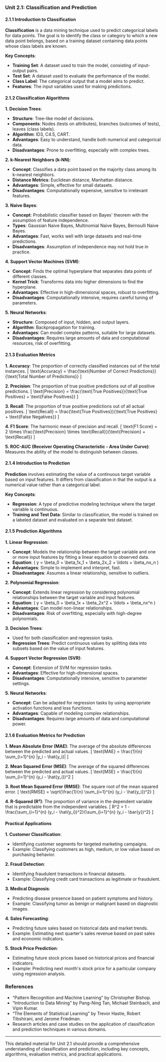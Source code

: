 ### Unit 2.1: Classification and Prediction

#### 2.1.1 Introduction to Classification

**Classification** is a data mining technique used to predict categorical labels for data points. The goal is to identify the class or category to which a new data point belongs, based on a training dataset containing data points whose class labels are known.

**Key Concepts**:
- **Training Set**: A dataset used to train the model, consisting of input-output pairs.
- **Test Set**: A dataset used to evaluate the performance of the model.
- **Class Label**: The categorical output that a model aims to predict.
- **Features**: The input variables used for making predictions.

#### 2.1.2 Classification Algorithms

**1. Decision Trees**:
   - **Structure**: Tree-like model of decisions.
   - **Components**: Nodes (tests on attributes), branches (outcomes of tests), leaves (class labels).
   - **Algorithm**: ID3, C4.5, CART.
   - **Advantages**: Easy to understand, handle both numerical and categorical data.
   - **Disadvantages**: Prone to overfitting, especially with complex trees.

**2. k-Nearest Neighbors (k-NN)**:
   - **Concept**: Classifies a data point based on the majority class among its k-nearest neighbors.
   - **Distance Metrics**: Euclidean distance, Manhattan distance.
   - **Advantages**: Simple, effective for small datasets.
   - **Disadvantages**: Computationally expensive, sensitive to irrelevant features.

**3. Naive Bayes**:
   - **Concept**: Probabilistic classifier based on Bayes' theorem with the assumption of feature independence.
   - **Types**: Gaussian Naive Bayes, Multinomial Naive Bayes, Bernoulli Naive Bayes.
   - **Advantages**: Fast, works well with large datasets and real-time predictions.
   - **Disadvantages**: Assumption of independence may not hold true in practice.

**4. Support Vector Machines (SVM)**:
   - **Concept**: Finds the optimal hyperplane that separates data points of different classes.
   - **Kernel Trick**: Transforms data into higher dimensions to find the hyperplane.
   - **Advantages**: Effective in high-dimensional spaces, robust to overfitting.
   - **Disadvantages**: Computationally intensive, requires careful tuning of parameters.

**5. Neural Networks**:
   - **Structure**: Composed of input, hidden, and output layers.
   - **Algorithm**: Backpropagation for training.
   - **Advantages**: Can model complex patterns, suitable for large datasets.
   - **Disadvantages**: Requires large amounts of data and computational resources, risk of overfitting.

#### 2.1.3 Evaluation Metrics

**1. Accuracy**: The proportion of correctly classified instances out of the total instances.
   \[
   \text{Accuracy} = \frac{\text{Number of Correct Predictions}}{\text{Total Number of Predictions}}
   \]

**2. Precision**: The proportion of true positive predictions out of all positive predictions.
   \[
   \text{Precision} = \frac{\text{True Positives}}{\text{True Positives} + \text{False Positives}}
   \]

**3. Recall**: The proportion of true positive predictions out of all actual positives.
   \[
   \text{Recall} = \frac{\text{True Positives}}{\text{True Positives} + \text{False Negatives}}
   \]

**4. F1 Score**: The harmonic mean of precision and recall.
   \[
   \text{F1 Score} = 2 \times \frac{\text{Precision} \times \text{Recall}}{\text{Precision} + \text{Recall}}
   \]

**5. ROC-AUC (Receiver Operating Characteristic - Area Under Curve)**: Measures the ability of the model to distinguish between classes.

#### 2.1.4 Introduction to Prediction

**Prediction** involves estimating the value of a continuous target variable based on input features. It differs from classification in that the output is a numerical value rather than a categorical label.

**Key Concepts**:
- **Regression**: A type of predictive modeling technique where the target variable is continuous.
- **Training and Test Data**: Similar to classification, the model is trained on a labeled dataset and evaluated on a separate test dataset.

#### 2.1.5 Prediction Algorithms

**1. Linear Regression**:
   - **Concept**: Models the relationship between the target variable and one or more input features by fitting a linear equation to observed data.
   - **Equation**: \( y = \beta_0 + \beta_1x_1 + \beta_2x_2 + \ldots + \beta_nx_n \)
   - **Advantages**: Simple to implement and interpret, fast.
   - **Disadvantages**: Assumes a linear relationship, sensitive to outliers.

**2. Polynomial Regression**:
   - **Concept**: Extends linear regression by considering polynomial relationships between the target variable and input features.
   - **Equation**: \( y = \beta_0 + \beta_1x + \beta_2x^2 + \ldots + \beta_nx^n \)
   - **Advantages**: Can model non-linear relationships.
   - **Disadvantages**: Risk of overfitting, especially with high-degree polynomials.

**3. Decision Trees**:
   - Used for both classification and regression tasks.
   - **Regression Trees**: Predict continuous values by splitting data into subsets based on the value of input features.

**4. Support Vector Regression (SVR)**:
   - **Concept**: Extension of SVM for regression tasks.
   - **Advantages**: Effective for high-dimensional spaces.
   - **Disadvantages**: Computationally intensive, sensitive to parameter settings.

**5. Neural Networks**:
   - **Concept**: Can be adapted for regression tasks by using appropriate activation functions and loss functions.
   - **Advantages**: Capable of modeling complex relationships.
   - **Disadvantages**: Requires large amounts of data and computational power.

#### 2.1.6 Evaluation Metrics for Prediction

**1. Mean Absolute Error (MAE)**: The average of the absolute differences between the predicted and actual values.
   \[
   \text{MAE} = \frac{1}{n} \sum_{i=1}^{n} |y_i - \hat{y_i}|
   \]

**2. Mean Squared Error (MSE)**: The average of the squared differences between the predicted and actual values.
   \[
   \text{MSE} = \frac{1}{n} \sum_{i=1}^{n} (y_i - \hat{y_i})^2
   \]

**3. Root Mean Squared Error (RMSE)**: The square root of the mean squared error.
   \[
   \text{RMSE} = \sqrt{\frac{1}{n} \sum_{i=1}^{n} (y_i - \hat{y_i})^2}
   \]

**4. R-Squared (R²)**: The proportion of variance in the dependent variable that is predictable from the independent variables.
   \[
   R^2 = 1 - \frac{\sum_{i=1}^{n} (y_i - \hat{y_i})^2}{\sum_{i=1}^{n} (y_i - \bar{y})^2}
   \]

#### Practical Applications

**1. Customer Classification**:
   - Identifying customer segments for targeted marketing campaigns.
   - Example: Classifying customers as high, medium, or low value based on purchasing behavior.

**2. Fraud Detection**:
   - Identifying fraudulent transactions in financial datasets.
   - Example: Classifying credit card transactions as legitimate or fraudulent.

**3. Medical Diagnosis**:
   - Predicting disease presence based on patient symptoms and history.
   - Example: Classifying tumor as benign or malignant based on diagnostic images.

**4. Sales Forecasting**:
   - Predicting future sales based on historical data and market trends.
   - Example: Estimating next quarter's sales revenue based on past sales and economic indicators.

**5. Stock Price Prediction**:
   - Estimating future stock prices based on historical prices and financial indicators.
   - Example: Predicting next month's stock price for a particular company using regression analysis.

### References

- “Pattern Recognition and Machine Learning” by Christopher Bishop.
- “Introduction to Data Mining” by Pang-Ning Tan, Michael Steinbach, and Vipin Kumar.
- “The Elements of Statistical Learning” by Trevor Hastie, Robert Tibshirani, and Jerome Friedman.
- Research articles and case studies on the application of classification and prediction techniques in various domains.

---

This detailed material for Unit 2.1 should provide a comprehensive understanding of classification and prediction, including key concepts, algorithms, evaluation metrics, and practical applications.
